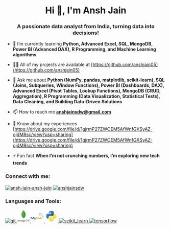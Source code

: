 <h1 align="center">Hi 👋, I'm Ansh Jain</h1>
<h3 align="center">A passionate data analyst from India, turning data into decisions!</h3>

- 🌱 I’m currently learning **Python, Advanced Excel, SQL, MongoDB, Power BI (Advanced DAX), R Programming, and Machine Learning algorithms**

- 👨‍💻 All of my projects are available at [https://github.com/anshjain05](https://github.com/anshjain05)

- 💬 Ask me about **Python (NumPy, pandas, matplotlib, scikit-learn), SQL (Joins, Subqueries, Window Functions), Power BI (Dashboards, DAX), Advanced Excel (Pivot Tables, Lookup Functions), MongoDB (CRUD, Aggregation), R Programming (Data Visualization, Statistical Tests), Data Cleaning, and Building Data-Driven Solutions**

- 📫 How to reach me **anshjainsdw@gmail.com**

- 📄 Know about my experiences [https://drive.google.com/file/d/1gjrmP27ZWOEM5AfWnfGXSyAZ-ojdM8sc/view?usp=sharing](https://drive.google.com/file/d/1gjrmP27ZWOEM5AfWnfGXSyAZ-ojdM8sc/view?usp=sharing)

- ⚡ Fun fact **When I’m not crunching numbers, I’m exploring new tech trends**

<h3 align="left">Connect with me:</h3>
<p align="left">
<a href="https://linkedin.com/in/ansh-jain-ansh-jain" target="blank"><img align="center" src="https://raw.githubusercontent.com/rahuldkjain/github-profile-readme-generator/master/src/images/icons/Social/linked-in-alt.svg" alt="ansh-jain-ansh-jain" height="30" width="40" /></a>
<a href="https://www.hackerrank.com/anshjainsdw" target="blank"><img align="center" src="https://raw.githubusercontent.com/rahuldkjain/github-profile-readme-generator/master/src/images/icons/Social/hackerrank.svg" alt="anshjainsdw" height="30" width="40" /></a>
</p>

<h3 align="left">Languages and Tools:</h3>
<p align="left"> <a href="https://git-scm.com/" target="_blank" rel="noreferrer"> <img src="https://www.vectorlogo.zone/logos/git-scm/git-scm-icon.svg" alt="git" width="40" height="40"/> </a> <a href="https://www.mongodb.com/" target="_blank" rel="noreferrer"> <img src="https://raw.githubusercontent.com/devicons/devicon/master/icons/mongodb/mongodb-original-wordmark.svg" alt="mongodb" width="40" height="40"/> </a> <a href="https://www.mysql.com/" target="_blank" rel="noreferrer"> <img src="https://raw.githubusercontent.com/devicons/devicon/master/icons/mysql/mysql-original-wordmark.svg" alt="mysql" width="40" height="40"/> </a> <a href="https://www.python.org" target="_blank" rel="noreferrer"> <img src="https://raw.githubusercontent.com/devicons/devicon/master/icons/python/python-original.svg" alt="python" width="40" height="40"/> </a> <a href="https://scikit-learn.org/" target="_blank" rel="noreferrer"> <img src="https://upload.wikimedia.org/wikipedia/commons/0/05/Scikit_learn_logo_small.svg" alt="scikit_learn" width="40" height="40"/> </a> <a href="https://www.tensorflow.org" target="_blank" rel="noreferrer"> <img src="https://www.vectorlogo.zone/logos/tensorflow/tensorflow-icon.svg" alt="tensorflow" width="40" height="40"/> </a> </p>
